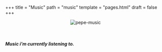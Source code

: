+++
title = "Music"
path = "music"
template = "pages.html"
draft = false
+++

<p align="center">
  <img src="https://sachinsenal0x64.github.io/picx-images-hosting/music-pepe.3qfwzp39mn0g.gif" alt="pepe-music" aspect-ratio=200/200 />
</p>


<br>

##### <p>Music i'm currently listening to.</p>

<br>
<head>
  <style>
    .container {
      text-align: center;
    }
    .left {
      float: left;
    }
    .right {
      float: right;
    }
    embed {
      width: 100%;
      max-width: 300px;
      height: 90px;
      opacity: 0;
    }
  </style>
</head>
<body>

<div class="container">
  <span class="left">
    <embed src="https://embed.tidal.com/tracks/294404537?disableAnalytics=true" type="audio/mpeg" width="100%" height="90" onload="this.style.opacity = 1;">
    <embed src="https://embed.tidal.com/tracks/294404536?disableAnalytics=true" type="audio/mpeg" width="100%" height="90" onload="this.style.opacity = 1;">
  </span>

  <span class="right">
    <embed src="https://embed.tidal.com/tracks/294404535?disableAnalytics=true" type="audio/mpeg" width="100%" height="90" onload="this.style.opacity = 1;">
    <embed src="https://embed.tidal.com/tracks/138790325?disableAnalytics=true" type="audio/mpeg" width="100%" height="90" onload="this.style.opacity = 1;">
  </span>
</div>
